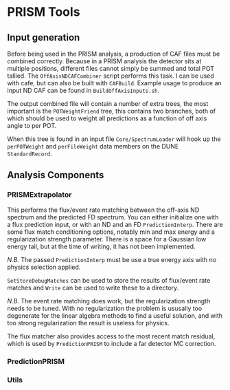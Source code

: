 # PRISM Tools

## Input generation

Before being used in the PRISM analysis, a production of CAF files must be
combined correctly. Because in a PRISM analysis the detector sits at multiple
positions, different files cannot simply be summed and total POT tallied.
The `OffAxisNDCAFCombiner` script performs this task. I can be used with cafe,
but can also be built with `CAFBuild`. Example usage to produce an
input ND CAF can be found in `BuildOffAxisInputs.sh`.

The output combined file will contain a number of extra trees, the most important is the `POTWeightFriend` tree, this contains two branches, both of which should be used to weight all predictions as a function of off axis angle to per POT.

When this tree is found in an input file `Core/SpectrumLoader` will hook up the `perPOTWeight` and `perFileWeight` data members on the DUNE `StandardRecord`.

## Analysis Components

### PRISMExtrapolator

This performs the flux/event rate matching between the off-axis ND spectrum
and the predicted FD spectrum. You can either initialize one with a flux
prediction input, or with an ND and an FD `PredictionInterp`. There are some
flux match conditioning options, notably min and max energy and a regularization
strength parameter. There is a space for a Gaussian low energy tail, but at the
time of writing, it has not been implemented.

*N.B.* The passed `PredictionInterp` must be use a true energy axis with no
physics selection applied.

`SetStoreDebugMatches` can be used to store the results of flux/event rate matches and `Write` can be used to write these to a directory.

*N.B.* The event rate matching does work, but the regularization strength needs
to be tuned. With no regularization the problem is ususally too degenerate for
the linear algebra methods to find a useful solution, and with too strong
regularization the result is useless for physics.

The flux matcher also provides access to the most recent match residual, which
is used by `PredictionPRISM` to include a far detector MC correction.


### PredictionPRISM

### Utils
